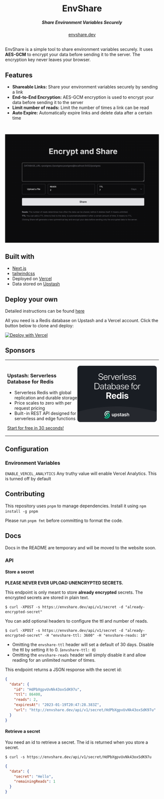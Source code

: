<div align="center">
    <h1 align="center">EnvShare</h1>
    <h5>Share Environment Variables Securely</h5>
</div> 

<div align="center">
  <a href="https://envshare.dev">envshare.dev</a>
</div>
<br/>

EnvShare is a simple tool to share environment variables securely. It uses
**AES-GCM** to encrypt your data before sending it to the server. The encryption
key never leaves your browser.

## Features

- **Shareable Links:** Share your environment variables securely by sending a
  link
- **End-to-End Encryption:** AES-GCM encryption is used to encrypt your data
  before sending it to the server
- **Limit number of reads:** Limit the number of times a link can be read
- **Auto Expire:** Automatically expire links and delete data after a certain
  time

<br/>

![](img/envshare.png)

## Built with

- [Next.js](https://nextjs.org)
- [tailwindcss](https://tailwindcss.com)
- Deployed on [Vercel](https://vercel.com?utm_source=envshare)
- Data stored on [Upstash](https://upstash.com?utm_source=envshare)

## Deploy your own

Detailed instructions can be found [here](https://envshare.dev/deploy)

All you need is a Redis database on Upstash and a Vercel account. Click the
button below to clone and deploy:

[![Deploy with Vercel](https://vercel.com/button)](https://vercel.com/new/clone?demo-title=EnvShare&demo-description=Simple%20Next.js%20%2B%20Upstash%20app%20to%20share%20environment%20variables%20securely%20using%20AES-GCM%20encryption.&demo-url=https%3A%2F%2Fenvshare.dev%2F&demo-image=%2F%2Fimages.ctfassets.net%2Fe5382hct74si%2F5SaFBHXp5FBFJbsTzVqIJ3%2Ff0f8382369b7642fd8103debb9025c11%2Fenvshare.png&project-name=EnvShare&repository-name=envshare&repository-url=https%3A%2F%2Fgithub.com%2Fchronark%2Fenvshare&from=templates&integration-ids=oac_V3R1GIpkoJorr6fqyiwdhl17)


## Sponsors

<table>
<tr>
<td>
  <img width="1000" height="0">
  <a href="https://upstash.com/?utm_source=envshare" >
  <img src="https://raw.githubusercontent.com/upstash/sponsorship/master/redis.png" alt="Upstash" width="260" align="right">
  </a>
<h3>Upstash: Serverless Database for Redis</h3>

<ul>
    <li>Serverless Redis with global replication and durable storage</li>
    <li>Price scales to zero with per request pricing</li>
    <li>Built-in REST API designed for serverless and edge functions</li>
  </ul>

[Start for free in 30 seconds!](https://upstash.com/?utm_source=envshare)

</td>
</tr>
</table>

## Configuration

### Environment Variables

`ENABLE_VERCEL_ANALYTICS` Any truthy value will enable Vercel Analytics. This is turned off by default

## Contributing

This repository uses `pnpm` to manage dependencies. Install it using
`npm install -g pnpm`

Please run `pnpm fmt` before committing to format the code.

## Docs

Docs in the README are temporary and will be moved to the website soon.

### API

#### Store a secret

**PLEASE NEVER EVER UPLOAD UNENCRYPTED SECRETS.**

This endpoint is only meant to store **already encrypted** secrets. The
encrypted secrets are stored in plain text.

```sh-session
$ curl -XPOST -s https://envshare.dev/api/v1/secret -d "already-encrypted-secret"
```

You can add optional headers to configure the ttl and number of reads.

```sh-session
$ curl -XPOST -s https://envshare.dev/api/v1/secret -d "already-encrypted-secret" -H "envshare-ttl: 3600" -H "envshare-reads: 10"
```

- Omitting the `envshare-ttl` header will set a default of 30 days. Disable the
  ttl by setting it to 0. (`envshare-ttl: 0`)
- Omitting the `envshare-reads` header will simply disable it and allow reading
  for an unlimited number of times.

This endpoint returns a JSON response with the secret id:

```json
{
  "data": {
    "id": "HdPbXgpvUvNk43oxSdK97u",
    "ttl": 86400,
    "reads": 2,
    "expiresAt": "2023-01-19T20:47:28.383Z",
    "url": "http://envshare.dev/api/v1/secret/HdPbXgpvUvNk43oxSdK97u"
  }
}
```

#### Retrieve a secret

You need an id to retrieve a secret. The id is returned when you store a secret.

```sh-session
$ curl -s https://envshare.dev/api/v1/secret/HdPbXgpvUvNk43oxSdK97u
```

```json
{
  "data": {
    "secret": "Hello",
    "remainingReads": 1
  }
}
```
